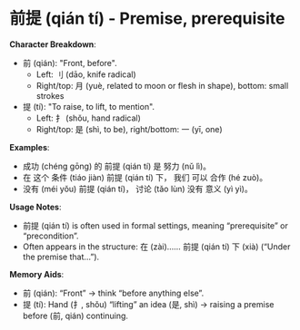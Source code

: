# **前提 (qián tí) - Premise, prerequisite**

**Character Breakdown**:  
- 前 (qián): "Front, before".
  - Left: 刂 (dāo, knife radical)
  - Right/top: 月 (yuè, related to moon or flesh in shape), bottom: small strokes  
- 提 (tí): "To raise, to lift, to mention".
  - Left: 扌 (shǒu, hand radical)
  - Right/top: 是 (shì, to be), right/bottom: 一 (yī, one)

**Examples**:  
- 成功 (chéng gōng) 的 前提 (qián tí) 是 努力 (nǔ lì)。  
- 在 这个 条件 (tiáo jiàn) 前提 (qián tí) 下， 我们 可以 合作 (hé zuò)。  
- 没有 (méi yǒu) 前提 (qián tí)， 讨论 (tǎo lùn) 没有 意义 (yì yì)。

**Usage Notes**:  
- 前提 (qián tí) is often used in formal settings, meaning “prerequisite” or “precondition”.  
- Often appears in the structure: 在 (zài)…… 前提 (qián tí) 下 (xià) (“Under the premise that…”).

**Memory Aids**:  
- 前 (qián): “Front” → think “before anything else”.  
- 提 (tí): Hand (扌, shǒu) “lifting” an idea (是, shì) → raising a premise before (前, qián) continuing.